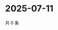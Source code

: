 # 2025-07-11

共 0 条

<!-- BEGIN ZHIHUVIDEO -->
<!-- 最后更新时间 Fri Jul 11 2025 17:13:48 GMT+0800 (China Standard Time) -->

<!-- END ZHIHUVIDEO -->
